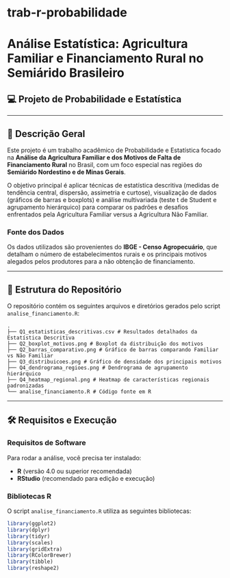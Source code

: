 # trab-r-probabilidade
# Análise Estatística: Agricultura Familiar e Financiamento Rural no Semiárido Brasileiro

## 💻 Projeto de Probabilidade e Estatística

---

## 📄 Descrição Geral

Este projeto é um trabalho acadêmico de Probabilidade e Estatística focado na **Análise da Agricultura Familiar e dos Motivos de Falta de Financiamento Rural** no Brasil, com um foco especial nas regiões do **Semiárido Nordestino e de Minas Gerais**.

O objetivo principal é aplicar técnicas de estatística descritiva (medidas de tendência central, dispersão, assimetria e curtose), visualização de dados (gráficos de barras e boxplots) e análise multivariada (teste t de Student e agrupamento hierárquico) para comparar os padrões e desafios enfrentados pela Agricultura Familiar versus a Agricultura Não Familiar.

### Fonte dos Dados
Os dados utilizados são provenientes do **IBGE - Censo Agropecuário**, que detalham o número de estabelecimentos rurais e os principais motivos alegados pelos produtores para a não obtenção de financiamento.

---
## 🚀 Estrutura do Repositório

O repositório contém os seguintes arquivos e diretórios gerados pelo script `analise_financiamento.R`:
```
.
├── Q1_estatisticas_descritivas.csv # Resultados detalhados da Estatística Descritiva
├── Q2_boxplot_motivos.png # Boxplot da distribuição dos motivos
├── Q2_barras_comparativo.png # Gráfico de barras comparando Familiar vs Não Familiar
├── Q3_distribuicoes.png # Gráfico de densidade dos principais motivos
├── Q4_dendrograma_regioes.png # Dendrograma de agrupamento hierárquico
├── Q4_heatmap_regional.png # Heatmap de características regionais padronizadas
└── analise_financiamento.R # Código fonte em R
```

---

## 🛠️ Requisitos e Execução

### Requisitos de Software
Para rodar a análise, você precisa ter instalado:

* **R** (versão 4.0 ou superior recomendada)
* **RStudio** (recomendado para edição e execução)

### Bibliotecas R
O script `analise_financiamento.R` utiliza as seguintes bibliotecas:

```r
library(ggplot2)
library(dplyr)
library(tidyr)
library(scales)
library(gridExtra)
library(RColorBrewer)
library(tibble)
library(reshape2)